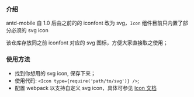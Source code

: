### 介绍

antd-mobile 自 1.0 后由之前的的 iconfont 改为 svg，`Icon` 组件目前只内置了部分必须的 svg icon

该仓库存放同之前 iconfont 对应的 svg 图标，方便大家直接取之使用；

### 使用方法

- 找到你想用的 svg icon, 保存下来；
- 使用代码: `<Icon type={require('path/to/svg')} />`;
- 配置 webpack 以支持自定义 svg icon，具体可参见 [Icon 文档](https://github.com/ant-design/ant-design-mobile/blob/master/components/icon/index.zh-CN.md#如何使用-web)
